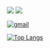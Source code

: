 ![](https://img.shields.io/badge/ios-white?style=for-the-badge&logo=apple&logoColor=black)
![](https://img.shields.io/badge/swift-orange?style=for-the-badge&logo=swift&logoColor=white)

[![gmail](https://img.shields.io/badge/gmail-red?style=for-the-badge&logo=gmail&logoColor=white)](mailto:yjh20927@gmail.com)

[![Top Langs](https://github-readme-stats.vercel.app/api/top-langs/?username=jihoooo97&bg_color=000000)](https://github.com/anuraghazra/github-readme-stats) 

<!-- [![solved.ac tier](http://mazassumnida.wtf/api/v2/generate_badge?boj={}&bg_color=000000)](https://solved.ac/{}) -->
<!-- [![solved.ac tier](http://mazassumnida.wtf/api/mini/generate_badge?boj={}&bg_color=000000)](https://solved.ac/{}) -->

